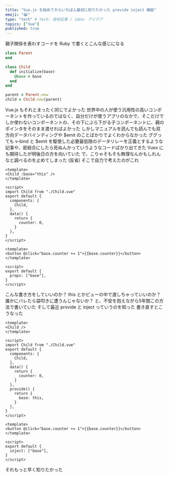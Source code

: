 ```yaml
---
title: "Vue.js を始めてからいちばん最初に知りたかった provide inject 機能"
emoji: "😂"
type: "tech" # tech: 技術記事 / idea: アイデア
topics: ["Vue"]
published: true
---
```


親子関係を表わすコードを Ruby で書くとこんな感じになる

```ruby
class Parent
end

class Child
  def initialize(base)
    @base = base
  end
end

parent = Parent.new
child = Child.new(parent)
```

Vue.js もそれとまったく同じでよかった
世界中の人が使う汎用性の高いコンポーネントを作っているのではなく、自分だけが使うアプリのなかで、そこだけでしか使わないコンポーネントの、その下にぶら下がる子コンポーネントに、親のポインタをそのまま渡せればよかった
しかしマニュアルを読んでも読んでも双方向データバインディングや $emit のことばかりでよくわからなかった
ググっても v-bind と $emit を駆使した必要最低限のデータリレーを正義とするような記事や、密結合にしたら死ぬんかっていうようなコードばかり出てきた
Vuex にも期待したが明後日の方を向いていた
で、こりゃそもそも無理なんかもしれんなと調べるのを止めてしまった (反省)
そこで自力で考えたのがこれ

```vue:Parent.vue
<template>
<Child :base="this" />
</template>

<script>
import Child from "./Child.vue"
export default {
  components: {
    Child,
  },
  data() {
    return {
      counter: 0,
    }
  },
}
</script>
```

```vue:Child.vue
<template>
<button @click="base.counter += 1">{{base.counter}}</button>
</template>

<script>
export default {
  props: ["base"],
}
</script>
```

こんな書き方をしていいのか？ this とかビューの中で渡しちゃっていいのか？ 誰かにバレたら袋叩きに遭うんじゃないか？ と、不安を抱えながら5年間この方法で書いていた
そして最近 provide と inject っていうのを知った
書き直すとこうなった

```vue:Parent.vue
<template>
<Child />
</template>

<script>
import Child from "./Child.vue"
export default {
  components: {
    Child,
  },
  data() {
    return {
      counter: 0,
    }
  },
  provide() {
    return {
      base: this,
    }
  },
}
</script>
```

```vue:Child.vue
<template>
<button @click="base.counter += 1">{{base.counter}}</button>
</template>

<script>
export default {
  inject: ["base"],
}
</script>
```

それもっと早く知りたかった
